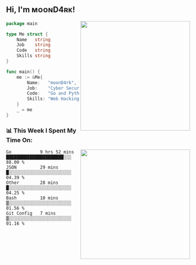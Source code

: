 <h2> Hi, I'm ᴍᴏᴏɴD4ʀᴋ!</h2>
<img align='right' src="https://github-readme-stats.vercel.app/api?username=moond4rk&show_icons=true&theme=radical" width="300">


```go
package main

type Me struct {
	Name   string
	Job    string
	Code   string
	Skills string
}

func main() {
	me := &Me{
		Name:   "moonD4rk",
		Job:    "Cyber Security Engineer",
		Code:   "Go and Python and Others",
		Skills: "Web Hacking ^o^",
	}
	_ = me
}
```



<h3>📊 This Week I Spent My Time On:</h3>
<img align='right' src="https://spotify-github-profile.vercel.app/api/view?uid=dayjackson56081&cover_image=true&theme=novatorem" width="300">

<!--START_SECTION:waka-->
```text
Go           9 hrs 52 mins   ██████████████████████░░░   88.00 % 
JSON         29 mins         █░░░░░░░░░░░░░░░░░░░░░░░░   04.39 % 
Other        28 mins         █░░░░░░░░░░░░░░░░░░░░░░░░   04.25 % 
Bash         10 mins         ▒░░░░░░░░░░░░░░░░░░░░░░░░   01.56 % 
Git Config   7 mins          ▒░░░░░░░░░░░░░░░░░░░░░░░░   01.16 % 
```
<!--END_SECTION:waka-->

